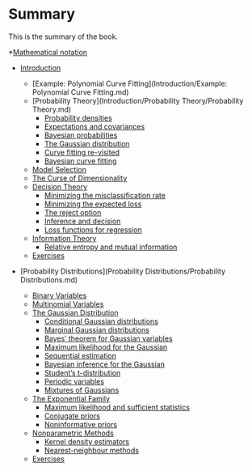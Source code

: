 # Summary

This is the summary of the book.

*[Mathematical notation]()

* [Introduction](Introduction/Introduction.md)
    * [Example: Polynomial Curve Fitting](Introduction/Example: Polynomial Curve Fitting.md)
    * [Probability Theory](Introduction/Probability Theory/Probability Theory.md)
    	* [Probability densities]()
    	* [Expectations and covariances]()
    	* [Bayesian probabilities]()
    	* [The Gaussian distribution]()
    	* [Curve fitting re-visited]()
    	* [Bayesian curve fitting]()
    * [Model Selection]()
    * [The Curse of Dimensionality]()
    * [Decision Theory]()
    	* [Minimizing the misclassification rate]()
    	* [Minimizing the expected loss]()
    	* [The reject option]()
    	* [Inference and decision]()
    	* [Loss functions for regression]()
    * [Information Theory]()
    	* [Relative entropy and mutual information]()
    * [Exercises]()

* [Probability Distributions](Probability Distributions/Probability Distributions.md)
    * [Binary Variables]()
    * [Multinomial Variables]()
    * [The Gaussian Distribution]()
    	* [Conditional Gaussian distributions]()
    	* [Marginal Gaussian distributions]()
    	* [Bayes’ theorem for Gaussian variables ]()
    	* [Maximum likelihood for the Gaussian ]()
    	* [Sequential estimation]()
    	* [Bayesian inference for the Gaussian]()
    	* [Student’s t-distribution]()
    	* [Periodic variables ]()
    	* [Mixtures of Gaussians]()
    * [The Exponential Family]()
    	* [Maximum likelihood and sufficient statistics]()
    	* [Conjugate priors]()
    	* [Noninformative priors]()
    * [Nonparametric Methods]()
    	* [Kernel density estimators]()
    	* [Nearest-neighbour methods]()
    * [Exercises]()